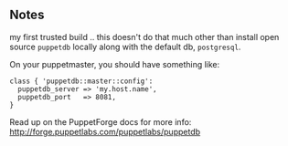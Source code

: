 ## Notes

my first trusted build .. this doesn't do that much other than install open source `puppetdb` locally along with the default db, `postgresql`.

On your puppetmaster,  you should have something like: 

    class { 'puppetdb::master::config':
      puppetdb_server => 'my.host.name',
      puppetdb_port   => 8081,
    }

Read up on the PuppetForge docs for more info: 
http://forge.puppetlabs.com/puppetlabs/puppetdb


